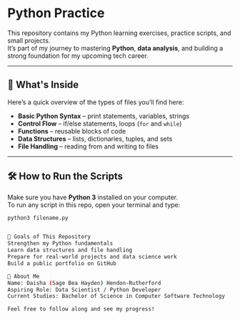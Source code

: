 # Python Practice

This repository contains my Python learning exercises, practice scripts, and small projects.  
It’s part of my journey to mastering **Python**, **data analysis**, and building a strong foundation for my upcoming tech career.

---

## 📂 What's Inside
Here’s a quick overview of the types of files you’ll find here:

- **Basic Python Syntax** – print statements, variables, strings
- **Control Flow** – if/else statements, loops (`for` and `while`)
- **Functions** – reusable blocks of code
- **Data Structures** – lists, dictionaries, tuples, and sets
- **File Handling** – reading from and writing to files

---

## 🛠 How to Run the Scripts
Make sure you have **Python 3** installed on your computer.  
To run any script in this repo, open your terminal and type:

```bash
python3 filename.py


🎯 Goals of This Repository
Strengthen my Python fundamentals
Learn data structures and file handling
Prepare for real-world projects and data science work
Build a public portfolio on GitHub

📌 About Me
Name: Daisha (Sage Bea Hayden) Hendon-Rutherford
Aspiring Role: Data Scientist / Python Developer
Current Studies: Bachelor of Science in Computer Software Technology

Feel free to follow along and see my progress!
